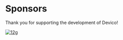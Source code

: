 # Sponsors

Thank you for supporting the development of Devico!

[![12g](https://avatars.githubusercontent.com/u/24530862?v=4 ':class=sponsors')](https://github.com/12g)

